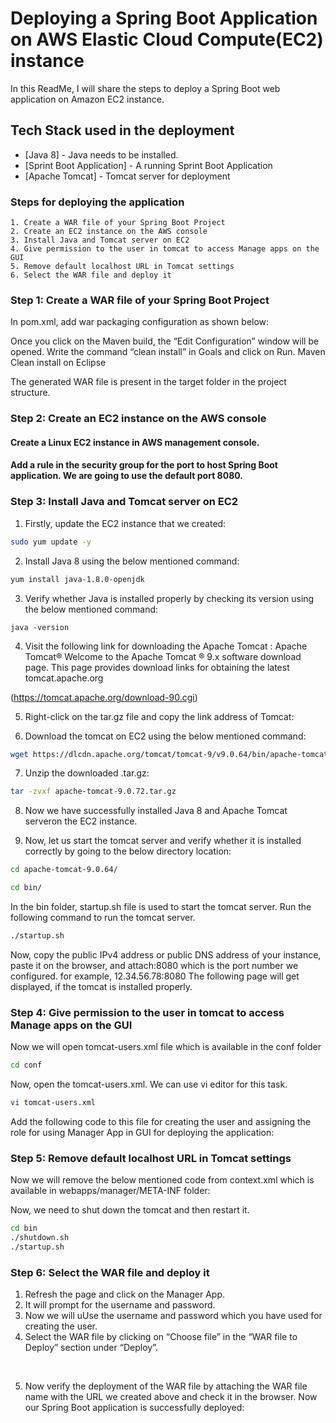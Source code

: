 # Deploying a Spring Boot Application on AWS Elastic Cloud Compute(EC2) instance

In this ReadMe, I will share the steps to deploy a Spring Boot web application on Amazon EC2 instance.


## Tech Stack used in the deployment

- [Java 8] - Java needs to be installed.
- [Sprint Boot Application] - A running Sprint Boot Application
- [Apache Tomcat] - Tomcat server for deployment

### Steps for deploying the application
	1. Create a WAR file of your Spring Boot Project
	2. Create an EC2 instance on the AWS console
	3. Install Java and Tomcat server on EC2
	4. Give permission to the user in tomcat to access Manage apps on the GUI
	5. Remove default localhost URL in Tomcat settings
	6. Select the WAR file and deploy it


### Step 1: Create a WAR file of your Spring Boot Project
In pom.xml, add war packaging configuration as shown below:

Once you click on the Maven build, the “Edit Configuration” window will be opened. 
Write the command “clean install” in Goals and click on Run.
Maven Clean install on Eclipse<br />

The generated WAR file is present in the target folder in the project structure.


### Step 2: Create an EC2 instance on the AWS console

#### Create a Linux EC2 instance in AWS management console. 

#### Add a rule in the security group for the port to host Spring Boot application. We are going to use the default port 8080.

### Step 3: Install Java and Tomcat server on EC2
1. Firstly, update the EC2 instance that we created:
```sh
sudo yum update -y
```
2. Install Java 8 using the below mentioned command:
```sh 
yum install java-1.8.0-openjdk
```
3. Verify whether Java is installed properly by checking its version using the below mentioned command:
``` 
java -version
```

4. Visit the following link for downloading the Apache Tomcat :
Apache Tomcat®
Welcome to the Apache Tomcat ® 9.x software download page. This page provides download links for obtaining the latest tomcat.apache.org

(https://tomcat.apache.org/download-90.cgi)

5. Right-click on the tar.gz file and copy the link address of Tomcat: <br/>

6. Download the tomcat on EC2 using the below mentioned command:
```sh 
wget https://dlcdn.apache.org/tomcat/tomcat-9/v9.0.64/bin/apache-tomcat-9.0.64.tar.gz
```

7. Unzip the downloaded .tar.gz:
```sh 
tar -zvxf apache-tomcat-9.0.72.tar.gz
```

8. Now we have successfully installed Java 8 and Apache Tomcat serveron the EC2 instance. 

9. Now, let us start the tomcat server and verify whether it is installed correctly by going to the below directory location:


```sh 
cd apache-tomcat-9.0.64/
```

```sh 
cd bin/
```

In the bin folder, startup.sh file is used to start the tomcat server. Run the following command to run the tomcat server.
```sh  
./startup.sh
```
Now, copy the public IPv4 address or public DNS address of your instance, paste it on the browser, and attach:8080 which is the port number we configured.
for example, 12.34.56.78:8080
The following page will get displayed, if the tomcat is installed properly.<br/>

### Step 4: Give permission to the user in tomcat to access Manage apps on the GUI
Now we will open tomcat-users.xml file which is available in the conf folder
```sh 
cd conf
```
Now, open the tomcat-users.xml. We can use vi editor for this task.
```sh 
vi tomcat-users.xml
```
Add the following code to this file for creating the user and assigning the role for using Manager App in GUI for deploying the application:
<user username="your-username" password="your-password" roles="manager-gui"/>


### Step 5: Remove default localhost URL in Tomcat settings
Now we will remove the below mentioned code from context.xml which is available in webapps/manager/META-INF folder:

<Valve className="org.apache.catalina.valves.RemoteAddValve" allow="127\.\d+\.\d+|::1|0:0:0:0:0:0:0:1"/>

Now, we need to shut down the tomcat and then restart it.
```sh 
cd bin
./shutdown.sh
./startup.sh
```


### Step 6: Select the WAR file and deploy it
1. Refresh the page and click on the Manager App.
2. It will prompt for the username and password.
3. Now we will uUse the username and password which you have used for creating the user.
4. Select the WAR file by clicking on “Choose file” in the “WAR file to Deploy” section under “Deploy”.

<br/>

5. Now verify the deployment of the  WAR file by attaching the WAR file name with the URL we created above and check it in the browser.
Now our Spring Boot application is successfully deployed:







